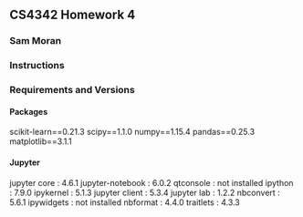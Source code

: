 ## CS4342 Homework 4
### Sam Moran

### Instructions


### Requirements and Versions

#### Packages
scikit-learn==0.21.3
scipy==1.1.0
numpy==1.15.4
pandas==0.25.3
matplotlib==3.1.1

#### Jupyter
jupyter core     : 4.6.1
jupyter-notebook : 6.0.2
qtconsole        : not installed
ipython          : 7.9.0
ipykernel        : 5.1.3
jupyter client   : 5.3.4
jupyter lab      : 1.2.2
nbconvert        : 5.6.1
ipywidgets       : not installed
nbformat         : 4.4.0
traitlets        : 4.3.3